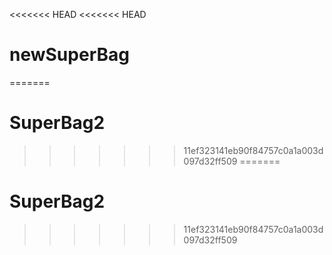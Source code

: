 <<<<<<< HEAD
<<<<<<< HEAD
# newSuperBag
=======
# SuperBag2
>>>>>>> 11ef323141eb90f84757c0a1a003d097d32ff509
=======
# SuperBag2
>>>>>>> 11ef323141eb90f84757c0a1a003d097d32ff509
